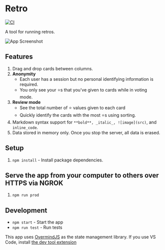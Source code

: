 # Retro

[![CI](https://github.com/joekrump/retro-board/actions/workflows/main.yml/badge.svg)](https://github.com/joekrump/retro-board/actions/workflows/main.yml)

A tool for running retros.

![App Screenshot](https://user-images.githubusercontent.com/3317231/107178416-f57cd600-6988-11eb-884e-fff71f8c9e79.png)

## Features

1. Drag and drop cards between columns.
2. **Anonymity**
   - Each user has a session but no personal identifying information is required.
   - You only see your ⭐️s that you've given to cards while in voting mode.
3. **Review mode**
   - See the total number of ⭐️ values given to each card
   - Quickly identify the cards with the most ⭐️s using sorting.
4. Markdown syntax support for `**bold**, _italic_, ![image](src)`, and `inline_code`.
5. Data stored in memory only. Once you stop the server, all data is erased.

## Setup

1. `npm install` - Install package dependencies.

## Serve the app from your computer to others over HTTPS via NGROK

1. `npm run prod`

## Development

- `npm start` - Start the app
- `npm run test` - Run tests

This app uses [OvermindJS](https://overmindjs.org/) as the state management library. If you use VS Code, install [the dev tool extension](https://marketplace.visualstudio.com/items?itemName=christianalfoni.overmind-devtools-vscode)
